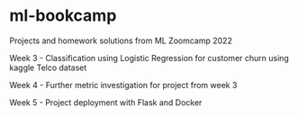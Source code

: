 # ml-bookcamp
Projects and homework solutions from ML Zoomcamp 2022

Week 3 - Classification using Logistic Regression for customer churn using kaggle Telco dataset

Week 4 - Further metric investigation for project from week 3

Week 5 - Project deployment with Flask and Docker
